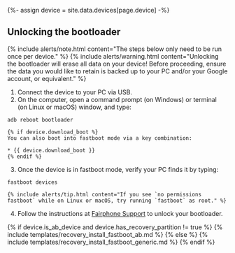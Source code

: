 {%- assign device = site.data.devices[page.device] -%}

## Unlocking the bootloader

{% include alerts/note.html content="The steps below only need to be run once per device." %}
{% include alerts/warning.html content="Unlocking the bootloader will erase all data on your device!
Before proceeding, ensure the data you would like to retain is backed up to your PC and/or your Google account, or equivalent." %}

1. Connect the device to your PC via USB.
2. On the computer, open a command prompt (on Windows) or terminal (on Linux or macOS) window, and type:
```
adb reboot bootloader
```
    {% if device.download_boot %}
    You can also boot into fastboot mode via a key combination:

    * {{ device.download_boot }}
    {% endif %}
3. Once the device is in fastboot mode, verify your PC finds it by typing:
```
fastboot devices
```
    {% include alerts/tip.html content="If you see `no permissions fastboot` while on Linux or macOS, try running `fastboot` as root." %}

4. Follow the instructions at [Fairphone Support](https://www.fairphone.com/en/bootloader-unlocking-code-for-fairphone-3/) to unlock your bootloader.

{% if device.is_ab_device and device.has_recovery_partition != true %}
    {% include templates/recovery_install_fastboot_ab.md %}
{% else %}
    {% include templates/recovery_install_fastboot_generic.md %}
{% endif %}
